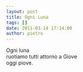 ```yaml
---
layout: post
title: Ogni Luna
tags: []
date: 2011-03-14 17:14:00
author: pietro
---
```

<div dir="ltr" style="text-align: left">Ogni luna<br/>ruotiamo tutti attorno a Giove<br/>oggi piove.<br/>
